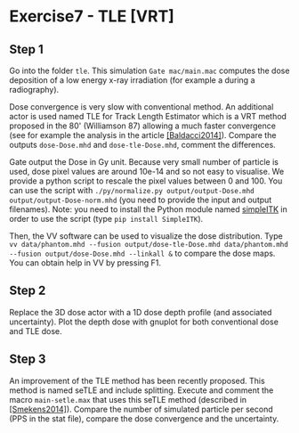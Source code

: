 # Exercise7 - TLE \[VRT\]

## Step 1

Go into the folder `tle`. This simulation `Gate mac/main.mac` computes the dose deposition of a low energy x-ray irradiation \(for example a during a radiography\).

Dose convergence is very slow with conventional method. An additional actor is used named TLE for Track Length Estimator which is a VRT method proposed in the 80' \(Williamson 87\) allowing a much faster convergence \(see for example the analysis in the article [\[Baldacci2014\]](https://www.creatis.insa-lyon.fr/site7/en/publications/BALD-15)\). Compare the outputs `dose-Dose.mhd` and `dose-tle-Dose.mhd`, comment the differences.

Gate output the Dose in Gy unit. Because very small number of particle is used, dose pixel values are around 10e-14 and so not easy to visualise. We provide a python script to rescale the pixel values between 0 and 100. You can use the script with `./py/normalize.py output/output-Dose.mhd output/output-Dose-norm.mhd` \(you need to provide the input and output filenames\). Note: you need to install the Python module named [simpleITK](https://simpleitk.readthedocs.io/en/master/index.html) in order to use the script \(type `pip install SimpleITK`\).

Then, the VV software can be used to visualize the dose distribution. Type `vv data/phantom.mhd --fusion output/dose-tle-Dose.mhd data/phantom.mhd --fusion output/dose-Dose.mhd --linkall &` to compare the dose maps. You can obtain help in VV by pressing F1.

## Step 2

Replace the 3D dose actor with a 1D dose depth profile \(and associated uncertainty\). Plot the depth dose with gnuplot for both conventional dose and TLE dose.

## Step 3

An improvement of the TLE method has been recently proposed. This method is named seTLE and include splitting. Execute and comment the macro `main-setle.max` that uses this seTLE method \(described in [\[Smekens2014\]](https://www.creatis.insa-lyon.fr/site7/en/publications/SMEK-14)\). Compare the number of simulated particle per second \(PPS in the stat file\), compare the dose convergence and the uncertainty.

